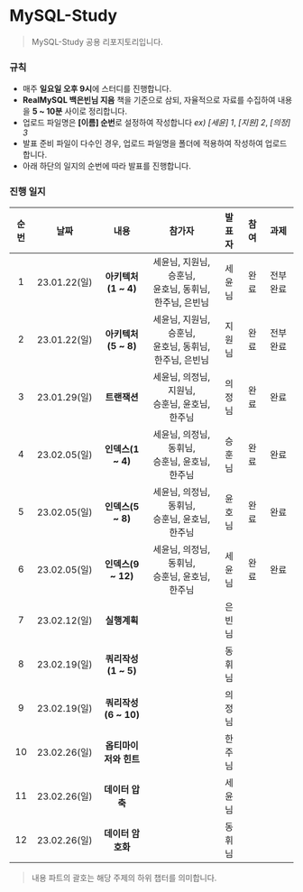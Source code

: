 # MySQL-Study
> MySQL-Study 공용 리포지토리입니다.

### 규칙
* 매주 **일요일 오후 9시**에 스터디를 진행합니다.
* **RealMySQL 백은빈님 지음** 책을 기준으로 삼되, 자율적으로 자료를 수집하여 내용을 **5 ~ 10분** 사이로 정리합니다.
* 업로드 파일명은  **[이름] 순번**로 설정하여 작성합니다 *ex) [세윤] 1*, *[지원] 2*, *[의정] 3*
* 발표 준비 파일이 다수인 경우, 업로드 파일명을 폴더에 적용하여 작성하여 업로드 합니다.
* 아래 하단의 일지의 순번에 따라 발표를 진행합니다.

### 진행 일지
|순번|날짜|내용|참가자|발표자|참여|과제|
|:---:|:---:|:---:|:---:|:---:|:---:|:---:|
|1|23.01.22(일)|**아키텍처(1 ~ 4)**|세윤님, 지원님, 승훈님, </br>윤호님, 동휘님, 한주님, 은빈님|세윤님|완료|전부 완료|
|2|23.01.22(일)|**아키텍처(5 ~ 8)**|세윤님, 지원님, 승훈님, </br>윤호님, 동휘님, 한주님, 은빈님|지원님|완료|전부 완료|
|3|23.01.29(일)|**트랜잭션**|세윤님, 의정님, 지원님, </br>승훈님, 윤호님, 한주님|의정님|완료|완료|
|4|23.02.05(일)|**인덱스(1 ~ 4)**|세윤님, 의정님, 동휘님, </br>승훈님, 윤호님, 한주님|승훈님|완료|완료|
|5|23.02.05(일)|**인덱스(5 ~ 8)**|세윤님, 의정님, 동휘님, </br>승훈님, 윤호님, 한주님|윤호님|완료|완료|
|6|23.02.05(일)|**인덱스(9 ~ 12)**|세윤님, 의정님, 동휘님, </br>승훈님, 윤호님, 한주님|세윤님|완료|완료|
|7|23.02.12(일)|**실행계획**||은빈님|||
|8|23.02.19(일)|**쿼리작성(1 ~ 5)**||동휘님|||
|9|23.02.19(일)|**쿼리작성(6 ~ 10)**||의정님|||
|10|23.02.26(일)|**옵티마이저와 힌트**||한주님|||
|11|23.02.26(일)|**데이터 압축**||세윤님|||
|12|23.02.26(일)|**데이터 암호화**||동휘님|||

> 내용 파트의 괄호는 해당 주제의 하위 챕터를 의미합니다. 
